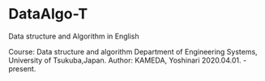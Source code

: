 # DataAlgo-T
Data structure and Algorithm in English

Course: Data structure and algorithm
Department of Engineering Systems, University of Tsukuba,Japan.
Author: KAMEDA, Yoshinari
2020.04.01. - present.
